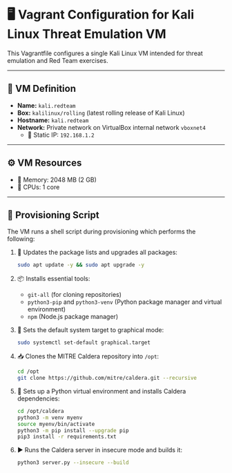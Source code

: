 # 🖥️ Vagrant Configuration for Kali Linux Threat Emulation VM

This Vagrantfile configures a single Kali Linux VM intended for threat emulation and Red Team exercises.

---

## 🧩 VM Definition

- **Name:** `kali.redteam`  
- **Box:** `kalilinux/rolling` (latest rolling release of Kali Linux)  
- **Hostname:** `kali.redteam`  
- **Network:** Private network on VirtualBox internal network `vboxnet4`  
  - 📍 Static IP: `192.168.1.2`

---

## ⚙️ VM Resources

- 💾 Memory: 2048 MB (2 GB)  
- 🧠 CPUs: 1 core

---

## 🚀 Provisioning Script

The VM runs a shell script during provisioning which performs the following:

1. 🔄 Updates the package lists and upgrades all packages:

    ```bash
    sudo apt update -y && sudo apt upgrade -y
    ```

2. 📦 Installs essential tools:  
   - `git-all` (for cloning repositories)  
   - `python3-pip` and `python3-venv` (Python package manager and virtual environment)  
   - `npm` (Node.js package manager)

3. 🎨 Sets the default system target to graphical mode:

    ```bash
    sudo systemctl set-default graphical.target
    ```

4. 📥 Clones the MITRE Caldera repository into `/opt`:

    ```bash
    cd /opt
    git clone https://github.com/mitre/caldera.git --recursive
    ```

5. 🐍 Sets up a Python virtual environment and installs Caldera dependencies:

    ```bash
    cd /opt/caldera
    python3 -m venv myenv
    source myenv/bin/activate
    python3 -m pip install --upgrade pip
    pip3 install -r requirements.txt
    ```

6. ▶️ Runs the Caldera server in insecure mode and builds it:

    ```bash
    python3 server.py --insecure --build
    ```
